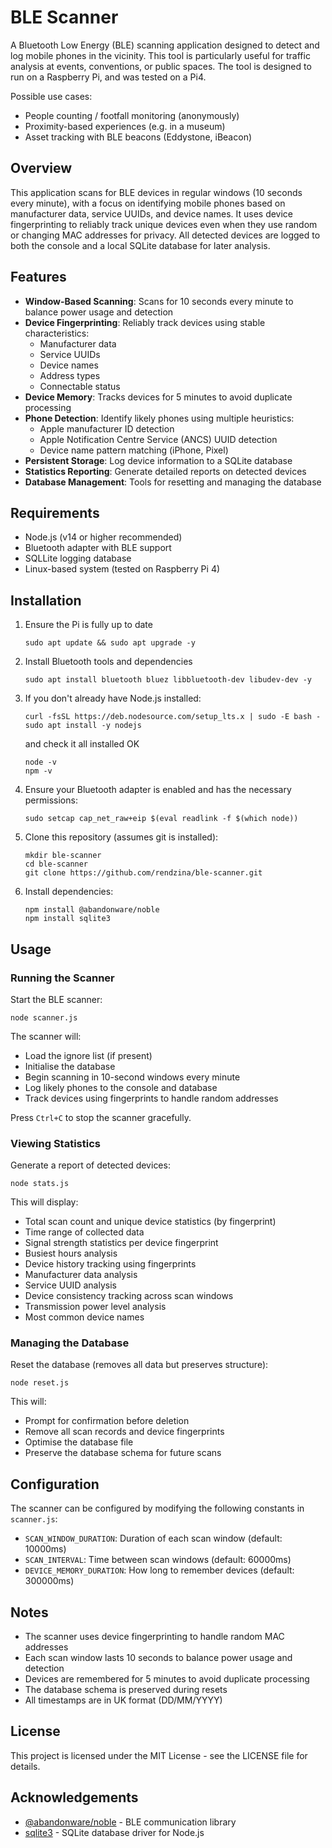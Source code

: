 # BLE Scanner

A Bluetooth Low Energy (BLE) scanning application designed to detect and log mobile phones in the vicinity. This tool is particularly useful for traffic analysis at events, conventions, or public spaces. The tool is designed to run on a Raspberry Pi, and was tested on a Pi4.

Possible use cases:
- People counting / footfall monitoring (anonymously)
- Proximity-based experiences (e.g. in a museum)
- Asset tracking with BLE beacons (Eddystone, iBeacon)

## Overview

This application scans for BLE devices in regular windows (10 seconds every minute), with a focus on identifying mobile phones based on manufacturer data, service UUIDs, and device names. It uses device fingerprinting to reliably track unique devices even when they use random or changing MAC addresses for privacy. All detected devices are logged to both the console and a local SQLite database for later analysis.

## Features

- **Window-Based Scanning**: Scans for 10 seconds every minute to balance power usage and detection
- **Device Fingerprinting**: Reliably track devices using stable characteristics:
  - Manufacturer data
  - Service UUIDs
  - Device names
  - Address types
  - Connectable status
- **Device Memory**: Tracks devices for 5 minutes to avoid duplicate processing
- **Phone Detection**: Identify likely phones using multiple heuristics:
  - Apple manufacturer ID detection
  - Apple Notification Centre Service (ANCS) UUID detection
  - Device name pattern matching (iPhone, Pixel)
- **Persistent Storage**: Log device information to a SQLite database
- **Statistics Reporting**: Generate detailed reports on detected devices
- **Database Management**: Tools for resetting and managing the database

## Requirements

- Node.js (v14 or higher recommended)
- Bluetooth adapter with BLE support
- SQLLite logging database
- Linux-based system (tested on Raspberry Pi 4)

## Installation

1. Ensure the Pi is fully up to date
   ```
   sudo apt update && sudo apt upgrade -y
   ```
2. Install Bluetooth tools and dependencies
   ```
   sudo apt install bluetooth bluez libbluetooth-dev libudev-dev -y
   ```
3. If you don't already have Node.js installed:
   ```
   curl -fsSL https://deb.nodesource.com/setup_lts.x | sudo -E bash -
   sudo apt install -y nodejs
   ```
   and check it all installed OK
   ```
   node -v
   npm -v
   ```
4. Ensure your Bluetooth adapter is enabled and has the necessary permissions:
   ```
   sudo setcap cap_net_raw+eip $(eval readlink -f $(which node))
   ```

5. Clone this repository (assumes git is installed):
   ```
   mkdir ble-scanner
   cd ble-scanner
   git clone https://github.com/rendzina/ble-scanner.git
   ```

6. Install dependencies:
   ```
   npm install @abandonware/noble
   npm install sqlite3
   ```

## Usage

### Running the Scanner

Start the BLE scanner:

```
node scanner.js
```

The scanner will:
- Load the ignore list (if present)
- Initialise the database
- Begin scanning in 10-second windows every minute
- Log likely phones to the console and database
- Track devices using fingerprints to handle random addresses

Press `Ctrl+C` to stop the scanner gracefully.

### Viewing Statistics

Generate a report of detected devices:

```
node stats.js
```

This will display:
- Total scan count and unique device statistics (by fingerprint)
- Time range of collected data
- Signal strength statistics per device fingerprint
- Busiest hours analysis
- Device history tracking using fingerprints
- Manufacturer data analysis
- Service UUID analysis
- Device consistency tracking across scan windows
- Transmission power level analysis
- Most common device names

### Managing the Database

Reset the database (removes all data but preserves structure):

```
node reset.js
```

This will:
- Prompt for confirmation before deletion
- Remove all scan records and device fingerprints
- Optimise the database file
- Preserve the database schema for future scans

## Configuration

The scanner can be configured by modifying the following constants in `scanner.js`:

- `SCAN_WINDOW_DURATION`: Duration of each scan window (default: 10000ms)
- `SCAN_INTERVAL`: Time between scan windows (default: 60000ms)
- `DEVICE_MEMORY_DURATION`: How long to remember devices (default: 300000ms)

## Notes

- The scanner uses device fingerprinting to handle random MAC addresses
- Each scan window lasts 10 seconds to balance power usage and detection
- Devices are remembered for 5 minutes to avoid duplicate processing
- The database schema is preserved during resets
- All timestamps are in UK format (DD/MM/YYYY)

## License

This project is licensed under the MIT License - see the LICENSE file for details.

## Acknowledgements

- [@abandonware/noble](https://github.com/abandonware/noble) - BLE communication library
- [sqlite3](https://github.com/mapbox/node-sqlite3) - SQLite database driver for Node.js 
